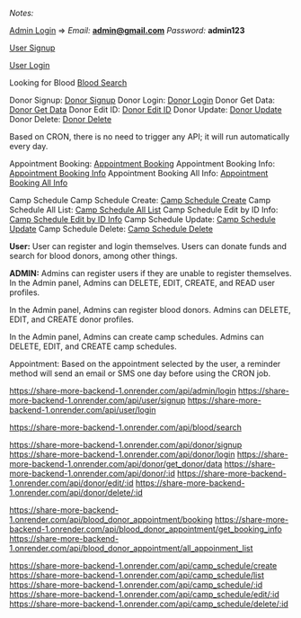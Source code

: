 *Notes:*

[Admin Login](https://share-more-backend-1.onrender.com/api/admin/login) => *Email:* **admin@gmail.com** *Password:* **admin123**

[User Signup](https://share-more-backend-1.onrender.com/api/user/signup) 

[User Login](https://share-more-backend-1.onrender.com/api/user/login) 

Looking for Blood [Blood Search](https://share-more-backend-1.onrender.com/api/blood/search)

Donor Signup: [Donor Signup](https://share-more-backend-1.onrender.com/api/donor/signup)
Donor Login: [Donor Login](https://share-more-backend-1.onrender.com/api/donor/login)
Donor Get Data: [Donor Get Data](https://share-more-backend-1.onrender.com/api/donor/get_donor/data)
Donor Edit ID: [Donor Edit ID](https://share-more-backend-1.onrender.com/api/donor/:id)
Donor Update: [Donor Update](https://share-more-backend-1.onrender.com/api/donor/edit/:id)
Donor Delete: [Donor Delete](https://share-more-backend-1.onrender.com/api/donor/delete/:id)

Based on CRON, there is no need to trigger any API; it will run automatically every day.

Appointment Booking: [Appointment Booking](https://share-more-backend-1.onrender.com/api/blood_donor_appointment/booking)
Appointment Booking Info: [Appointment Booking Info](https://share-more-backend-1.onrender.com/api/blood_donor_appointment/get_booking_info)
Appointment Booking All Info: [Appointment Booking All Info](https://share-more-backend-1.onrender.com/api/blood_donor_appointment/all_appoinment_list)

Camp Schedule
Camp Schedule Create: [Camp Schedule Create](https://share-more-backend-1.onrender.com/api/camp_schedule/create)
Camp Schedule All List: [Camp Schedule All List](https://share-more-backend-1.onrender.com/api/camp_schedule/list)
Camp Schedule Edit by ID Info: [Camp Schedule Edit by ID Info](https://share-more-backend-1.onrender.com/api/camp_schedule/:id)
Camp Schedule Update: [Camp Schedule Update](https://share-more-backend-1.onrender.com/api/camp_schedule/edit/:id)
Camp Schedule Delete: [Camp Schedule Delete](https://share-more-backend-1.onrender.com/api/camp_schedule/delete/:id)

**User:**
User can register and login themselves. 
Users can donate funds and search for blood donors, among other things.

**ADMIN:** 
Admins can register users if they are unable to register themselves.
In the Admin panel, Admins can DELETE, EDIT, CREATE, and READ user profiles.

In the Admin panel, Admins can register blood donors.
Admins can DELETE, EDIT, and CREATE donor profiles.

In the Admin panel, Admins can create camp schedules.
Admins can DELETE, EDIT, and CREATE camp schedules.

Appointment: Based on the appointment selected by the user, a reminder method will send an email or SMS one day before using the CRON job.

https://share-more-backend-1.onrender.com/api/admin/login
https://share-more-backend-1.onrender.com/api/user/signup
https://share-more-backend-1.onrender.com/api/user/login

https://share-more-backend-1.onrender.com/api/blood/search

https://share-more-backend-1.onrender.com/api/donor/signup
https://share-more-backend-1.onrender.com/api/donor/login
https://share-more-backend-1.onrender.com/api/donor/get_donor/data
https://share-more-backend-1.onrender.com/api/donor/:id
https://share-more-backend-1.onrender.com/api/donor/edit/:id
https://share-more-backend-1.onrender.com/api/donor/delete/:id

https://share-more-backend-1.onrender.com/api/blood_donor_appointment/booking
https://share-more-backend-1.onrender.com/api/blood_donor_appointment/get_booking_info
https://share-more-backend-1.onrender.com/api/blood_donor_appointment/all_appoinment_list

https://share-more-backend-1.onrender.com/api/camp_schedule/create
https://share-more-backend-1.onrender.com/api/camp_schedule/list
https://share-more-backend-1.onrender.com/api/camp_schedule/:id
https://share-more-backend-1.onrender.com/api/camp_schedule/edit/:id
https://share-more-backend-1.onrender.com/api/camp_schedule/delete/:id

